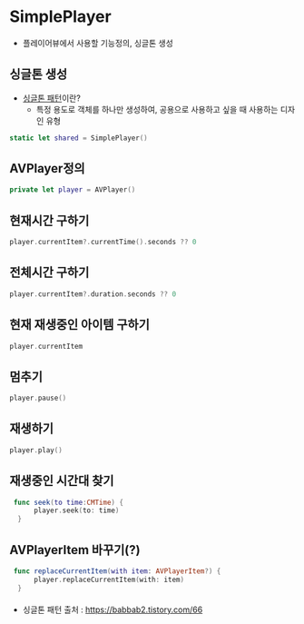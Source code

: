 #  SimplePlayer
- 플레이어뷰에서 사용할 기능정의, 싱글톤 생성
## 싱글톤 생성
  - [싱글톤 패턴](https://babbab2.tistory.com/66)이란?
    - 특정 용도로 객체를 하나만 생성하여, 공용으로 사용하고 싶을 때 사용하는 디자인 유형
  ```swift
  static let shared = SimplePlayer()
  ```
  
## AVPlayer정의
  ```swift
  private let player = AVPlayer()
  ```
## 현재시간 구하기
  ```swift
  player.currentItem?.currentTime().seconds ?? 0  
  ```
## 전체시간 구하기
  ```swift
  player.currentItem?.duration.seconds ?? 0
  ```
## 현재 재생중인 아이템 구하기
  ```swift
  player.currentItem
  ```
## 멈추기    
  ```swift
  player.pause()
  ```
## 재생하기
  ```swift
  player.play()
  ```
## 재생중인 시간대 찾기
  ```swift
   func seek(to time:CMTime) {
        player.seek(to: time)   
    }
  ```
## AVPlayerItem 바꾸기(?)
  ```swift
   func replaceCurrentItem(with item: AVPlayerItem?) {
        player.replaceCurrentItem(with: item)
    }
  ```

#### 
- 싱글톤 패턴 출처 : https://babbab2.tistory.com/66
